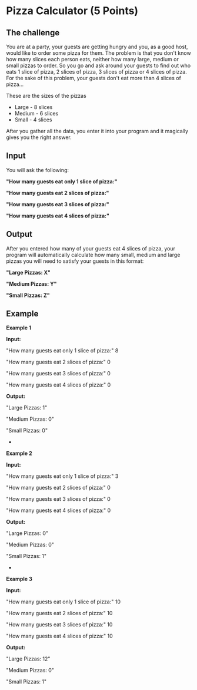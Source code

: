 Pizza Calculator (5 Points)
=

The challenge
-
You are at a party, your guests are getting hungry and you, as a good host, would like to order some pizza for them. The problem is that you don't know how many slices each person eats, neither how many large, medium or small pizzas to order.
So you go and ask around your guests to find out who eats 1 slice of pizza, 2 slices of pizza, 3 slices of pizza or 4 slices of pizza. For the sake of this problem, your guests don't eat more than 4 slices of pizza...

These are the sizes of the pizzas
- Large - 8 slices
- Medium - 6 slices
- Small - 4 slices

After you gather all the data, you enter it into your program and it magically gives you the right answer.

Input
-
You will ask the following:

**"How many guests eat only 1 slice of pizza:"**

**"How many guests eat 2 slices of pizza:"**

**"How many guests eat 3 slices of pizza:"**

**"How many guests eat 4 slices of pizza:"**

Output
-
After you entered how many of your guests eat 4 slices of pizza, your program will automatically calculate how many small, medium and large pizzas you will need to satisfy your guests in this format:

**"Large Pizzas: X"**

**"Medium Pizzas: Y"**

**"Small Pizzas: Z"**


Example
-

**Example 1**

**Input:**

"How many guests eat only 1 slice of pizza:" 8

"How many guests eat 2 slices of pizza:" 0

"How many guests eat 3 slices of pizza:" 0

"How many guests eat 4 slices of pizza:" 0

**Output:**

"Large Pizzas: 1"

"Medium Pizzas: 0"

"Small Pizzas: 0"

-

**Example 2**

**Input:**

"How many guests eat only 1 slice of pizza:" 3

"How many guests eat 2 slices of pizza:" 0

"How many guests eat 3 slices of pizza:" 0

"How many guests eat 4 slices of pizza:" 0

**Output:**

"Large Pizzas: 0"

"Medium Pizzas: 0"

"Small Pizzas: 1"

-

**Example 3**

**Input:**

"How many guests eat only 1 slice of pizza:" 10

"How many guests eat 2 slices of pizza:" 10

"How many guests eat 3 slices of pizza:" 10

"How many guests eat 4 slices of pizza:" 10

**Output:**

"Large Pizzas: 12"

"Medium Pizzas: 0"

"Small Pizzas: 1"



